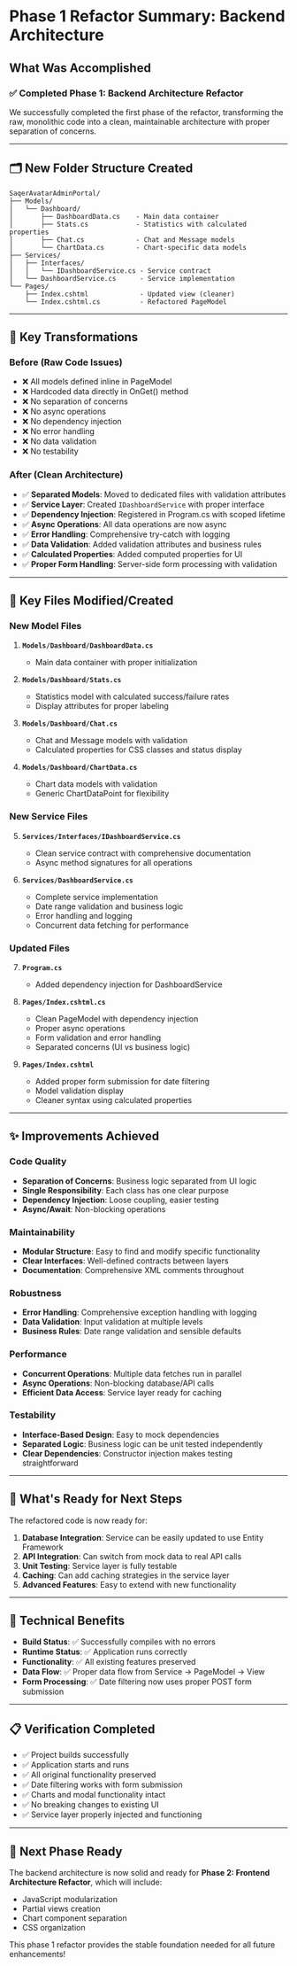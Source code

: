 # Phase 1 Refactor Summary: Backend Architecture

## What Was Accomplished

### ✅ **Completed Phase 1: Backend Architecture Refactor**

We successfully completed the first phase of the refactor, transforming the raw, monolithic code into a clean, maintainable architecture with proper separation of concerns.

---

## 🗂️ **New Folder Structure Created**

```
SaqerAvatarAdminPortal/
├── Models/
│   └── Dashboard/
│       ├── DashboardData.cs    - Main data container
│       ├── Stats.cs            - Statistics with calculated properties
│       ├── Chat.cs             - Chat and Message models
│       └── ChartData.cs        - Chart-specific data models
├── Services/
│   ├── Interfaces/
│   │   └── IDashboardService.cs - Service contract
│   └── DashboardService.cs      - Service implementation
└── Pages/
    ├── Index.cshtml             - Updated view (cleaner)
    └── Index.cshtml.cs          - Refactored PageModel
```

---

## 🔄 **Key Transformations**

### **Before (Raw Code Issues)**
- ❌ All models defined inline in PageModel
- ❌ Hardcoded data directly in OnGet() method
- ❌ No separation of concerns
- ❌ No async operations
- ❌ No dependency injection
- ❌ No error handling
- ❌ No data validation
- ❌ No testability

### **After (Clean Architecture)**
- ✅ **Separated Models**: Moved to dedicated files with validation attributes
- ✅ **Service Layer**: Created `IDashboardService` with proper interface
- ✅ **Dependency Injection**: Registered in Program.cs with scoped lifetime
- ✅ **Async Operations**: All data operations are now async
- ✅ **Error Handling**: Comprehensive try-catch with logging
- ✅ **Data Validation**: Added validation attributes and business rules
- ✅ **Calculated Properties**: Added computed properties for UI
- ✅ **Proper Form Handling**: Server-side form processing with validation

---

## 📝 **Key Files Modified/Created**

### **New Model Files**
1. **`Models/Dashboard/DashboardData.cs`**
   - Main data container with proper initialization

2. **`Models/Dashboard/Stats.cs`**
   - Statistics model with calculated success/failure rates
   - Display attributes for proper labeling

3. **`Models/Dashboard/Chat.cs`**
   - Chat and Message models with validation
   - Calculated properties for CSS classes and status display

4. **`Models/Dashboard/ChartData.cs`**
   - Chart data models with validation
   - Generic ChartDataPoint for flexibility

### **New Service Files**
5. **`Services/Interfaces/IDashboardService.cs`**
   - Clean service contract with comprehensive documentation
   - Async method signatures for all operations

6. **`Services/DashboardService.cs`**
   - Complete service implementation
   - Date range validation and business logic
   - Error handling and logging
   - Concurrent data fetching for performance

### **Updated Files**
7. **`Program.cs`**
   - Added dependency injection for DashboardService

8. **`Pages/Index.cshtml.cs`**
   - Clean PageModel with dependency injection
   - Proper async operations
   - Form validation and error handling
   - Separated concerns (UI vs business logic)

9. **`Pages/Index.cshtml`**
   - Added proper form submission for date filtering
   - Model validation display
   - Cleaner syntax using calculated properties

---

## ✨ **Improvements Achieved**

### **Code Quality**
- **Separation of Concerns**: Business logic separated from UI logic
- **Single Responsibility**: Each class has one clear purpose  
- **Dependency Injection**: Loose coupling, easier testing
- **Async/Await**: Non-blocking operations

### **Maintainability**
- **Modular Structure**: Easy to find and modify specific functionality
- **Clear Interfaces**: Well-defined contracts between layers
- **Documentation**: Comprehensive XML comments throughout

### **Robustness**
- **Error Handling**: Comprehensive exception handling with logging
- **Data Validation**: Input validation at multiple levels
- **Business Rules**: Date range validation and sensible defaults

### **Performance**
- **Concurrent Operations**: Multiple data fetches run in parallel
- **Async Operations**: Non-blocking database/API calls
- **Efficient Data Access**: Service layer ready for caching

### **Testability**
- **Interface-Based Design**: Easy to mock dependencies
- **Separated Logic**: Business logic can be unit tested independently
- **Clear Dependencies**: Constructor injection makes testing straightforward

---

## 🚀 **What's Ready for Next Steps**

The refactored code is now ready for:

1. **Database Integration**: Service can be easily updated to use Entity Framework
2. **API Integration**: Can switch from mock data to real API calls
3. **Unit Testing**: Service layer is fully testable
4. **Caching**: Can add caching strategies in the service layer
5. **Advanced Features**: Easy to extend with new functionality

---

## 🔧 **Technical Benefits**

- **Build Status**: ✅ Successfully compiles with no errors
- **Runtime Status**: ✅ Application runs correctly
- **Functionality**: ✅ All existing features preserved
- **Data Flow**: ✅ Proper data flow from Service → PageModel → View
- **Form Processing**: ✅ Date filtering now uses proper POST form submission

---

## 📋 **Verification Completed**

- ✅ Project builds successfully
- ✅ Application starts and runs
- ✅ All original functionality preserved
- ✅ Date filtering works with form submission
- ✅ Charts and modal functionality intact
- ✅ No breaking changes to existing UI
- ✅ Service layer properly injected and functioning

---

## 🎯 **Next Phase Ready**

The backend architecture is now solid and ready for **Phase 2: Frontend Architecture Refactor**, which will include:
- JavaScript modularization
- Partial views creation  
- Chart component separation
- CSS organization

This phase 1 refactor provides the stable foundation needed for all future enhancements!